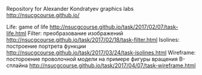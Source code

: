 Repository for Alexander Kondratyev graphics labs http://nsucgcourse.github.io/

Life: game of life http://nsucgcourse.github.io/task/2017/02/07/task-life.html
Filter: преобразование изображений http://nsucgcourse.github.io/task/2017/02/18/task-filter.html
Isolines: построение портрета функции http://nsucgcourse.github.io/task/2017/03/24/task-isolines.html
Wireframe: постороение проволочной модели на примере фигуры вращения B-сплайна http://nsucgcourse.github.io/task/2017/04/07/task-wireframe.html


